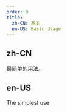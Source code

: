 ```yaml
---
order: 0
title:
  zh-CN: 基本
  en-US: Basic Usage
---
```


## zh-CN

最简单的用法。

## en-US

The simplest use
